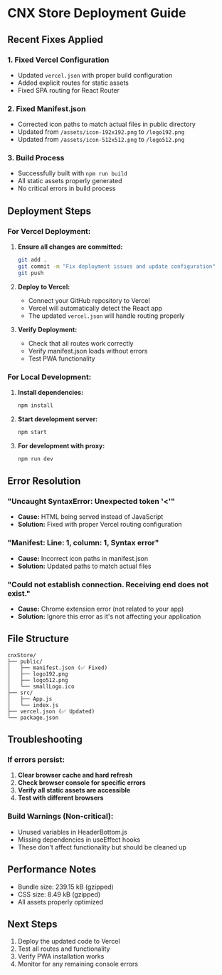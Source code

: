 # CNX Store Deployment Guide

## Recent Fixes Applied

### 1. Fixed Vercel Configuration

- Updated `vercel.json` with proper build configuration
- Added explicit routes for static assets
- Fixed SPA routing for React Router

### 2. Fixed Manifest.json

- Corrected icon paths to match actual files in public directory
- Updated from `/assets/icon-192x192.png` to `/logo192.png`
- Updated from `/assets/icon-512x512.png` to `/logo512.png`

### 3. Build Process

- Successfully built with `npm run build`
- All static assets properly generated
- No critical errors in build process

## Deployment Steps

### For Vercel Deployment:

1. **Ensure all changes are committed:**

   ```bash
   git add .
   git commit -m "Fix deployment issues and update configuration"
   git push
   ```

2. **Deploy to Vercel:**

   - Connect your GitHub repository to Vercel
   - Vercel will automatically detect the React app
   - The updated `vercel.json` will handle routing properly

3. **Verify Deployment:**
   - Check that all routes work correctly
   - Verify manifest.json loads without errors
   - Test PWA functionality

### For Local Development:

1. **Install dependencies:**

   ```bash
   npm install
   ```

2. **Start development server:**

   ```bash
   npm start
   ```

3. **For development with proxy:**
   ```bash
   npm run dev
   ```

## Error Resolution

### "Uncaught SyntaxError: Unexpected token '<'"

- **Cause:** HTML being served instead of JavaScript
- **Solution:** Fixed with proper Vercel routing configuration

### "Manifest: Line: 1, column: 1, Syntax error"

- **Cause:** Incorrect icon paths in manifest.json
- **Solution:** Updated paths to match actual files

### "Could not establish connection. Receiving end does not exist."

- **Cause:** Chrome extension error (not related to your app)
- **Solution:** Ignore this error as it's not affecting your application

## File Structure

```
cnxStore/
├── public/
│   ├── manifest.json (✅ Fixed)
│   ├── logo192.png
│   ├── logo512.png
│   └── smallLogo.ico
├── src/
│   ├── App.js
│   └── index.js
├── vercel.json (✅ Updated)
└── package.json
```

## Troubleshooting

### If errors persist:

1. **Clear browser cache and hard refresh**
2. **Check browser console for specific errors**
3. **Verify all static assets are accessible**
4. **Test with different browsers**

### Build Warnings (Non-critical):

- Unused variables in HeaderBottom.js
- Missing dependencies in useEffect hooks
- These don't affect functionality but should be cleaned up

## Performance Notes

- Bundle size: 239.15 kB (gzipped)
- CSS size: 8.49 kB (gzipped)
- All assets properly optimized

## Next Steps

1. Deploy the updated code to Vercel
2. Test all routes and functionality
3. Verify PWA installation works
4. Monitor for any remaining console errors
